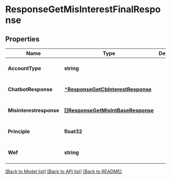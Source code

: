 # ResponseGetMisInterestFinalResponse

## Properties
Name | Type | Description | Notes
------------ | ------------- | ------------- | -------------
**AccountType** | **string** |  | [optional] [default to null]
**ChatbotResponse** | [***ResponseGetCbInterestResponse**](response.GetCBInterestResponse.md) |  | [optional] [default to null]
**Misinterestresponse** | [**[]ResponseGetMisIntBaseResponse**](response.GetMISIntBaseResponse.md) |  | [optional] [default to null]
**Principle** | **float32** |  | [optional] [default to null]
**Wef** | **string** |  | [optional] [default to null]

[[Back to Model list]](../README.md#documentation-for-models) [[Back to API list]](../README.md#documentation-for-api-endpoints) [[Back to README]](../README.md)


